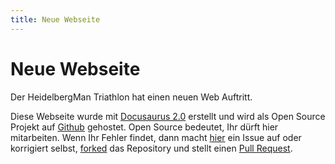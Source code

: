 ```yaml
---
title: Neue Webseite
---
```


# Neue Webseite

Der HeidelbergMan Triathlon hat einen neuen Web Auftritt.

<!--truncate-->

Diese Webseite wurde mit [Docusaurus 2.0](https://docusaurus.io/) erstellt und wird als Open Source Projekt auf [Github](https://github.com) gehostet. Open Source bedeutet, Ihr dürft hier mitarbeiten. Wenn Ihr Fehler findet, dann macht [hier](https://github.com/heidelbergman-de/heidelbergman-de/issues) ein Issue auf oder korrigiert selbst, [forked](https://docs.github.com/en/get-started/quickstart/fork-a-repo) das Repository und stellt einen [Pull Request](https://docs.github.com/en/pull-requests/collaborating-with-pull-requests/proposing-changes-to-your-work-with-pull-requests/about-pull-requests). 
